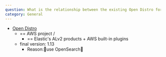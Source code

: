 ```yaml
---
question: What is the relationship between the existing Open Distro for Elasticsearch project and OpenSearch?
category: General
---
```


* [Open Distro](https://opendistro.github.io/for-elasticsearch/)
  * == AWS project / 
    * == Elastic's ALv2 products + AWS built-in plugins
  * final version: 1.13
    * Reason:🧠use OpenSearch🧠
